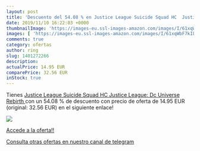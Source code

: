 ```yaml
---
layout: post
title: 'Descuento del 54.08 % en Justice League Suicide Squad HC  Justice'
date: 2019/11/10 16:22:03 +0000
thumbnailImage: 'https://images-eu.ssl-images-amazon.com/images/I/61xqWbF7kIL._SL200_.jpg'
images: [ 'https://images-eu.ssl-images-amazon.com/images/I/61xqWbF7kIL._SL200_.jpg' ]
comments: true
category: ofertas
author: ring
slug: 1401272266
description:
actualPrice: 14.95 EUR
comparePrice: 32.56 EUR
inStock: true
---
```


Tienes [Justice League Suicide Squad HC  Justice League: Dc Universe Rebirth ](https://www.amazon.com/dp/1401272266/?tag=redken08-20) con un 54.08 % de descuento con precio de oferta de 14.95 EUR (original: 32.56 EUR) en el siguiente enlace!

[![](https://images-eu.ssl-images-amazon.com/images/I/61xqWbF7kIL._SL200_.jpg)](https://www.amazon.com/dp/1401272266/?tag=redken08-20)

[Accede a la oferta!!](https://www.amazon.com/dp/1401272266/?tag=redken08-20)

[Consulta otras ofertas en nuestro canal de telegram](https://t.me/s/ofertas25)
